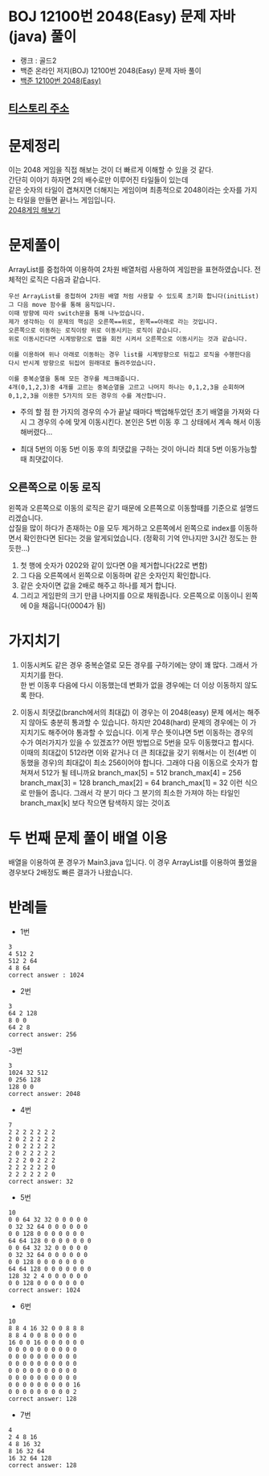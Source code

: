 # BOJ 12100번 2048(Easy) 문제 자바(java)  풀이
- 랭크 : 골드2
- 백준 온라인 저지(BOJ) 12100번 2048(Easy) 문제 자바 풀이
- [백준 12100번 2048(Easy)](https://www.acmicpc.net/problem/12100)

## [티스토리 주소](https://hoho325.tistory.com/95?category=780777)

# 문제정리
이는 2048 게임을 직접 해보는 것이 더 빠르게 이해할 수 있을 것 같다.  
간단히 이야기 하자면 2의 배수로만 이루어진 타일들이 있는데  
같은 숫자의 타일이 겹쳐지면 더해지는 게임이며 최종적으로 2048이라는 숫자를 가지는 타일을 만들면 끝나느 게임입니다.  
[2048게임 해보기](https://play2048.co/)

# 문제풀이
ArrayList를 중첩하여 이용하여 2차원 배열처럼 사용하여 게임판을 표현하였습니다.
전체적인 로직은 다음과 같습니다.
```
우선 ArrayList를 중첩하여 2차원 배열 처럼 사용할 수 있도록 초기화 합니다(initList)
그 다음 move 함수를 통해 움직입니다.
이때 방향에 따라 switch문을 통해 나누었습니다.
제가 생각하는 이 문제의 핵심은 오른쪽==위로, 왼쪽==아래로 라는 것입니다.
오른쪽으로 이동하는 로직이랑 위로 이동시키는 로직이 같습니다.
위로 이동시킨다면 시계방향으로 맵을 회전 시켜서 오른쪽으로 이동시키는 것과 같습니다.
  
이를 이용하여 위나 아래로 이동하는 경우 list를 시계방향으로 뒤집고 로직을 수행한다음
다시 반시계 방향으로 뒤집어 원래대로 돌려주었습니다.

이를 중복순열을 통해 모든 경우를 체크해줍니다.
4개(0,1,2,3)중 4개를 고르는 중복순열을 고르고 나머지 하나는 0,1,2,3을 순회하며
0,1,2,3을 이용한 5가지의 모든 경우의 수를 계산합니다.
```

* 주의 할 점
한 가지의 경우의 수가 끝날 때마다 백업해두었던 초기 배열을 가져와 다시 그 경우의 수에 맞게 이동시킨다. 본인은 5번 이동 후 그 상태에서 계속 해서 이동해버렸다...

* 최대 5번의 이동
5번 이동 후의 최댓값을 구하는 것이 아니라 최대 5번 이동가능할때 최댓값이다.

## 오른쪽으로 이동 로직
왼쪽과 오른쪽으로 이동의 로직은 같기 때문에 오른쪽으로 이동할때를 기준으로 설명드리겠습니다.  
삽질을 많이 하다가 존재하는 0을 모두 제거하고 오른쪽에서 왼쪽으로 index를 이동하면서 확인한다면 된다는 것을 알게되었습니다. (정확히 기억 안나지만 3시간 정도는 한듯한...)  
1. 첫 행에 숫자가 0202와 같이 있다면 0을 제거합니다(22로 변함)
2. 그 다음 오른쪽에서 왼쪽으로 이동하며 같은 숫자인지 확인합니다.
3. 같은 숫자이면 값을 2배로 해주고 하나를 제거 합니다.
4. 그리고 게임판의 크기 만큼 나머지를 0으로 채워줍니다. 오른쪽으로 이동이니 왼쪽에 0을 채웁니다(0004가 됨)

# 가지치기
1. 이동시켜도 같은 경우
중복순열로 모든 경우를 구하기에는 양이 꽤 많다. 그래서 가지치기를 한다.  
한 번 이동후 다음에 다시 이동했는데 변화가 없을 경우에는 더 이상 이동하지 않도록 한다.

2. 이동시 최댓값(branch에서의 최대값)
이 경우는 이 2048(easy) 문제 에서는 해주지 않아도 충분히 통과할 수 있습니다.
하지만 2048(hard) 문제의 경우에는 이 가지치기도 해주어야 통과할 수 있습니다.
이게 무슨 뜻이냐면 5번 이동하는 경우의 수가 여러가지가 있을 수 있겠죠??
어떤 방법으로 5번을 모두 이동했다고 합시다. 이때의 최대값이 512라면 이와 같거나 더 큰 최대값을 갖기 위해서는
이 전(4번 이동했을 경우)의 최대값이 최소 256이어야 합니다. 그래야 다음 이동으로 숫자가 합쳐져서 512가 될 테니까요
branch_max[5] = 512
branch_max[4] = 256
branch_max[3] = 128
branch_max[2] = 64
branch_max[1] = 32
이런 식으로 만들어 줍니다.
그래서 각 분기 마다 그 분기의 최소한 가져야 하는 타일인 branch_max[k] 보다 작으면 탐색하지 않는 것이죠

# 두 번째 문제 풀이 배열 이용
배열을 이용하여 푼 경우가 Main3.java 입니다.
이 경우 ArrayList를 이용하여 풀었을 경우보다 2배정도 빠른 결과가 나왔습니다.


# 반례들
- 1번
```
3
4 512 2
512 2 64
4 8 64
correct answer : 1024
```

- 2번
```
3
64 2 128
8 0 0
64 2 8
correct answer: 256
```

-3번
```
3
1024 32 512
0 256 128
128 0 0
correct answer: 2048
```

- 4번
```
7
2 2 2 2 2 2 2
2 0 2 2 2 2 2
2 0 2 2 2 2 2
2 0 2 2 2 2 2
2 2 2 0 2 2 2 
2 2 2 2 2 2 0
2 2 2 2 2 2 0
correct answer: 32
```

- 5번
```
10
0 0 64 32 32 0 0 0 0 0
0 32 32 64 0 0 0 0 0 0
0 0 128 0 0 0 0 0 0 0 
64 64 128 0 0 0 0 0 0 0
0 0 64 32 32 0 0 0 0 0
0 32 32 64 0 0 0 0 0 0
0 0 128 0 0 0 0 0 0 0 
64 64 128 0 0 0 0 0 0 0
128 32 2 4 0 0 0 0 0 0
0 0 128 0 0 0 0 0 0 0
correct answer: 1024
```

- 6번
```
10
8 8 4 16 32 0 0 8 8 8
8 8 4 0 0 8 0 0 0 0
16 0 0 16 0 0 0 0 0 0
0 0 0 0 0 0 0 0 0 0
0 0 0 0 0 0 0 0 0 0
0 0 0 0 0 0 0 0 0 0
0 0 0 0 0 0 0 0 0 0
0 0 0 0 0 0 0 0 0 0
0 0 0 0 0 0 0 0 0 16
0 0 0 0 0 0 0 0 0 2
correct answer: 128
```

- 7번
```
4
2 4 8 16
4 8 16 32
8 16 32 64
16 32 64 128
correct answer: 128
```